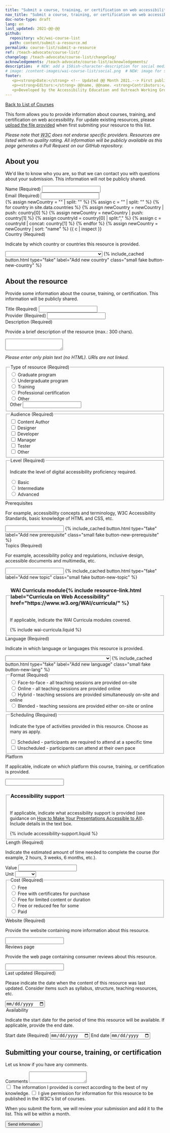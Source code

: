 ```yaml
---
title: "Submit a course, training, or certification on web accessibility"
nav_title: "Submit a course, training, or certification on web accessibility"
doc-note-type: draft
lang: en   
last_updated: 2021-@@-@@
github:
  repository: w3c/wai-course-list
  path: content/submit-a-resource.md
permalink: course-list/submit-a-resource
ref: /teach-advocate/course-list/
changelog: /teach-advocate/course-list/changelog/
acknowledgements: /teach-advocate/course-list/acknowledgements/
description:  # NEW: add a 150ish-character-description for social media   # translate the description
# image: /content-images/wai-course-list/social.png  # NEW: image for social media (leave commented out if we don't have a specific one for this reource)
footer: 
   <p><strong>Date:</strong> <!-- Updated @@ Month 2021.--> First published Month 20@@. CHANGELOG.</p>
   <p><strong>Editors:</strong> @@name, @@name. <strong>Contributors:</strong> @@name, @@name, and <a href="https://www.w3.org/groups/wg/eowg/participants">participants of the EOWG</a>. ACKNOWLEDGEMENTS lists contributors and credits.</p>
   <p>Developed by the Accessibility Education and Outreach Working Group (<a href="http://www.w3.org/WAI/EO/">EOWG</a>). Developed as part of the <a href="https://www.w3.org/WAI/about/projects/wai-coop/">WAI-CooP project</a>, co-funded by the European Commission.</p>
---
```


<div style="grid-column: 4 / span 4">

<style>
{% include css/styles.css %}
main > header { grid-column: 4 / span 4; }
</style>

<a href="../course-list">Back to List of Courses</a>
<p>
  This form allows you to provide information about courses, training, and certification on web accessibility. For update existing resources, please <a href="#">upload the file provided</a> when first submiting your resource to this list.

<p><em>Please note that <abbr title="World Wide Web Consortium">W3C</abbr> does not endorse specific providers. Resources are listed with no quality rating. All information will be publicly available as this page generates a Pull Request on our GitHub repository.</em></p> 

<form id="form-submit-an-offer">

  <h2 id="about-you">About you</h2>
  <p>We'd like to know who you are, so that we can contact you with questions about your submission. This information will not be publicly shared.</p>

  <div class="field">
     <label for="submitter-name" class="label-input">Name (Required)</label>
     <input type="text" id="submitter-name" required>
   </div>
   <div class="field">
     <label for="submitter-email" class="label-input">Email (Required)</label>
     <input type="email" id="submitter-email" required>
  </div>
{% assign newCountry = "" | split: "" %}
{% assign c = "" | split: "" %}
{% for country in site.data.countries %}
  {% assign newCountry = newCountry | push: country[0] %}
  {% assign newCountry = newCountry | push: country[1] %}  
  {% assign countryId = country[0] | split:"," %}
  {% assign c = countryId | concat: country[1] %}
{% endfor %}
{% assign newCountry = newCountry | sort: "name" %}
{{ c | inspect }}
  <div class="field" id="divSelectCountry">
      <label for="offer-country" class="label-input">Country (Required)</label>
      <p class="expl">Indicate by which country or countries this resource is provided.</p>
      <select name="country" id="country" class="field-country select-form" required>
          <option value=""></option>
          {% for country in newCountry %}
              <option value="{{ country[0] }}">{{ country[1].name }} ({{country[1].nativeName}})</option>
          {% endfor %}
      </select>
      {% include_cached button.html type="fake" label="Add new country" class="small fake button-new-country" %}
  </div>


  <h2 id="the-resource">About the resource</h2>
  <p>Provide some information about the course, training, or certification. This information will be publicly shared.</p>

  <div class="field">
      <label for="offer-name" class="label-input">Title (Required)</label>
      <input type="text" id="offer-name" required>
  </div>
  <div class="field">
      <label for="offer-provider" class="label-input">Provider (Required)</label>
      <input type="text" id="offer-provider" required>
  </div>

  <div class="field">
      <label for="offer-description" class="label-input">Description (Required)</label>
      <p class="expl">Provide a brief description of the resource (max.: 300 chars).</p>
      <textarea id="offer-description" required></textarea>
      <p><em>Please enter only plain text (no HTML). URIs are not linked.</em></p>
  </div>

  <fieldset class="field" id="offer-type">
    <legend class="label">Type of resource (Required)</legend>
    <div class="radio-field">
      <input type="radio" name="offer-type" id="offer-type-graduate" required>
      <label for="offer-type-graduate">Graduate program</label>
    </div>
    <div class="radio-field">
      <input type="radio" name="offer-type" id="offer-type-undergraduate">
      <label for="offer-type-undergraduate">Undergraduate program</label>
    </div>
    <div class="radio-field">
      <input type="radio" name="offer-type" id="offer-type-training">
      <label for="offer-type-training">Training</label>
    </div>
    <div class="radio-field">
      <input type="radio" name="offer-type" id="offer-type-certification">
      <label for="offer-type-certification">Professional certification</label>
    </div>
    <div class="radio-field">
      <input type="radio" name="offer-type" id="offer-type-other">
      <label for="offer-type-other">Other</label>
    </div>  
    <div>
      <label for="offer-new-type-offer" class="visuallyhidden">Other</label>
      <input type="text" id="offer-new-type-offer">
    </div>
  </fieldset>

  <fieldset class="field" id="offer-audience">
    <legend class="label">Audience (Required)</legend>
    <div class="radio-field">
      <input type="checkbox" name="offer-audience" id="offer-audience-content-author" value="offer-audience-content-author">
      <label for="offer-audience-content-author">Content Author</label>
    </div>
    <div class="radio-field">
      <input type="checkbox" name="offer-audience" id="offer-audience-designer" value="offer-audience-designer">
      <label for="offer-audience-designer">Designer</label>
    </div>
    <div class="radio-field">
      <input type="checkbox" name="offer-audience" id="offer-audience-developer" value="offer-audience-developer">
      <label for="offer-audience-developer">Developer</label>
    </div>
    <div class="radio-field">
      <input type="checkbox" name="offer-audience" id="offer-audience-manager" value="offer-audience-manager">
      <label for="offer-audience-manager">Manager</label>
    </div>
    <div class="radio-field">
      <input type="checkbox" name="offer-audience" id="offer-audience-tester" value="offer-audience-tester">
      <label for="offer-audience-tester">Tester</label>
    </div>
    <div class="radio-field">
      <input type="checkbox" name="offer-audience" id="offer-audience-other" value="offer-audience-other">
      <label for="offer-audience-other">Other</label>
    </div>
  </fieldset>

  <fieldset class="field" id="offer-level">
    <legend class="label">Level (Required)</legend>
    <p class="expl">Indicate the level of digital accessibility proficiency required.</p>
    <div class="radio-field">
      <input type="radio" name="offer-level" id="offer-level-basic">
      <label for="offer-level-basic">Basic</label>
    </div>
    <div class="radio-field">
      <input type="radio" name="offer-level" id="offer-level-intermediate">
      <label for="offer-level-intermediate">Intermediate</label>
    </div>
    <div class="radio-field">
      <input type="radio" name="offer-level" id="offer-level-advanced">
      <label for="offer-level-advanced">Advanced</label>
    </div>
  </fieldset>

  <div class="field" id="divInputPrerequisite">
      <label for="offer-prerequisites" class="label-input">Prerequisites</label>
      <p class="expl">For example, accessibility concepts and terminology, W3C Accessibility Standards, basic knowledge of HTML and CSS, etc.</p>
      <input type="text" id="prerequisites1" class="field-prerequisite">
      {% include_cached button.html type="fake" label="Add new prerequisite" class="small fake button-new-prerequisite" %}
  </div>

  <div class="field" id="divInputTopic">
      <label for="offer-topics" class="label-input" required>Topics (Required)</label>
      <p class="expl">For example, accessibility policy and regulations, inclusive design, accessible documents and multimedia, etc.</p>
      <input type="text" id="topics1" class="field-topic">
      {% include_cached button.html type="fake" label="Add new topic" class="small fake button-new-topic" %}
  </div>

  <fieldset id="offer-wai-curricula">
    <legend><h3>WAI Curricula module{% include resource-link.html label="Curricula on Web Accessibility"
    href="https://www.w3.org/WAI/curricula/" %}</h3></legend>
    <p class="expl">If applicable, indicate the WAI Curricula modules covered.</p>
      {% include wai-curricula.liquid %}
  </fieldset>

  <div class="field" id="divSelectLang">
      <label for="offer-language" class="label-input">Language (Required)</label>
      <p class="expl">Indicate in which language or languages this resource is provided.</p>
      <select name="language" id="language1" class="field-language select-form" required> 
          <option value=""></option>
          {% for language in site.data.lang %}
              <option value="{{ language[0] }}">{{ language[1].name }} ({{language[1].nativeName }})</option>
          {% endfor %}
      </select>
      {% include_cached button.html type="fake" label="Add new language" class="small fake button-new-lang" %}
  </div>

  <fieldset class="field" id="offer-format">
    <legend class="label">Format (Required)</legend>
    <div class="radio-field">
      <input type="radio" name="offer-format" id="offer-format-face-to-face">
      <label for="offer-format-face-to-face">Face-to-face - all teaching sessions are provided on-site</label>
    </div>
    <div class="radio-field">
      <input type="radio" name="offer-format" id="offer-format-online" required>
      <label for="offer-format-online">Online - all teaching sessions are provided online </label>
    </div>
    <div class="radio-field">
      <input type="radio" name="offer-format" id="offer-format-hybrid">
      <label for="offer-format-hybrid">Hybrid - teaching sessions are provided simultaneously on-site and online</label>
    </div>
    <div class="radio-field">
      <input type="radio" name="offer-format" id="offer-format-blended">
      <label for="offer-format-blended">Blended - teaching sessions are provided either on-site or online</label>
    </div>    
  </fieldset>

  <fieldset class="field" id="offer-learning">
      <legend class="label">Scheduling (Required)</legend>
      <p class="expl">Indicate the type of activities provided in this resource. Choose as many as apply.</p>
      <div class="radio-field">
          <input type="checkbox" id="offer-learning-scheduled" name="offer-learning-scheduled" required>
          <label for="offer-learning-scheduled">Scheduled - participants are required to attend at a specific time</label>
      </div>
      <div class="radio-field">
          <input type="checkbox" id="offer-learning-not-scheduled" name="offer-learning-not-scheduled">
          <label for="offer-learning-not-scheduled">Unscheduled - participants can attend at their own pace</label>
      </div>
  </fieldset>

  <div class="field">
      <label for="offer-platform" class="label-input">Platform</label>
      <p class="expl">If applicable, indicate on which platform this course, training, or certification is provided.</p>
      <input type="text" id="offer-platform">
  </div>
  
  <fieldset id="offer-accessibility-support">
    <legend><h3>Accessibility support</h3></legend>
    <p class="expl">If applicable, indicate what accessibility support is provided (see guidance on <a href="https://www.w3.org/WAI/teach-advocate/accessible-presentations/">How to Make Your Presentations Accessible to All</a>). Include details in the text box.</p>
    {% include accessibility-support.liquid %}
  </fieldset>

  <div class="field">
      <legend class="label">Length (Required)</legend>
      <p class="expl">Indicate the estimated amount of time needed to complete the course (for example, 2 hours, 3 weeks, 6 months, etc.).</p>
      <div class="length-container">
        <div class="length-value">
          <label for="offer-value-duration">Value</label>
          <input type="number" id="offer-value-duration" min="0" required>
        </div>
        <div class="length-unit">
          <label for="offer-unit-duration">Unit</label>
          <select id="offer-unit-duration" required> 
              <option value=""></option>
              <option value="hours">Hours</option>
              <option value="days">Days</option>
              <option value="weeks">Weeks</option>
              <option value="months">Months</option>
              <option value="years">Years</option>
          </select>
        </div>
      </div>
  </div>

  <fieldset class="field" id="offer-cost">
    <legend class="label">Cost (Required)</legend>
    <div class="radio-field">
      <input type="radio" name="offer-cost" id="offer-cost-free">
      <label for="offer-cost-free">Free</label>
    </div> 
    <div class="radio-field">
      <input type="radio" name="offer-cost" id="offer-cost-free-certificates-for-purchase" required>
      <label for="offer-cost-free-certificates-for-purchase">Free with certificates for purchase</label>
    </div>
    <div class="radio-field">
      <input type="radio" name="offer-cost" id="offer-cost-free-limited-time">
      <label for="offer-cost-free-limited-time">Free for limited content or duration</label>
    </div>
    <div class="radio-field">
      <input type="radio" name="offer-cost" id="offer-cost-free-or-reduced-for-some">
      <label for="offer-cost-free-or-reduced-for-some">Free or reduced fee for some</label>
    </div>
    <div class="radio-field">
      <input type="radio" name="offer-cost" id="offer-cost-paid">
      <label for="offer-cost-paid">Paid</label>
    </div>  
  </fieldset>

  <div class="field">
      <label for="offer-website" class="label-input">Website (Required)</label>
      <p class="expl">Provide the website containing more information about this resource.</p>
      <input type="url" name="offer-website" id="offer-website" required>
  </div>

  <div class="field">
      <label for="offer-reviews-page" class="label-input">Reviews page</label>
      <p class="expl">Provide the web page containing consumer reviews about this resource.</p>
      <input type="url" name="offer-reviews-page" id="offer-reviews-page">
  </div>
  <div class="field">
      <label for="offer-content-update"  class="label-input">Last updated (Required)</label>
      <p class="expl">Please indicate the date when the content of this resource was last updated. Consider items such as syllabus, structure, teaching resources, etc.</p>
      <input type="date" id="offer-content-update" required>
  </div>
  <div class="field">
      <legend class="label">Availability</legend>
      <p class="expl">Indicate the start date for the period of time this resource will be available. If applicable, provide the end date.</p>
      <label for="offer-availability-start-date">Start date (Required)</label>
      <input type="date" id="offer-availability-start-date" required>
      <label for="offer-availability-end-date">End date</label>
      <input type="date" id="offer-availability-end-date">
      <!-- this course is provided at any time, self-paced-->
  </div>
  <h2>Submitting your course, training, or certification</h2>
  <p>Let us know if you have any comments.</p>
  <div class="field">
    <label for="comments" class="label-input">Comments</label>
    <textarea id="comments"></textarea>
  </div>
  <div class="field">
    <label><input type="checkbox" required> The information I provided is correct according to the best of my knowledge.</label>
    <label><input type="checkbox" required> I give permission for information for this resource to be published in the W3C's list of courses.</label>
  </div>
  <p>When you submit the form, we will review your submission and add it to the list. This will be within a month.</p>
  <div class="field">
    <button type="submit">Send information</button>
  </div>
</form>



<script>
{% include js/offers.js %}
</script>